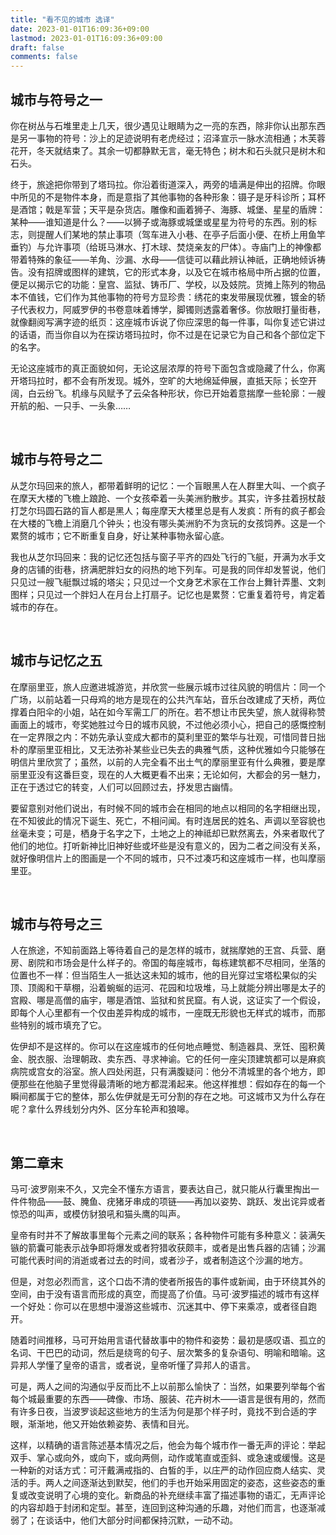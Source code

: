 ```yaml
---
title: "看不见的城市 选译"
date: 2023-01-01T16:09:36+09:00
lastmod: 2023-01-01T16:09:36+09:00
draft: false
comments: false
---
```

## 城市与符号之一

你在树丛与石堆里走上几天，很少遇见让眼睛为之一亮的东西，除非你认出那东西是另一事物的符号：沙上的足迹说明有老虎经过；沼泽宣示一脉水流相通；木芙蓉花开，冬天就结束了。其余一切都静默无言，毫无特色；树木和石头就只是树木和石头。

终于，旅途把你带到了塔玛拉。你沿着街道深入，两旁的墙满是伸出的招牌。你眼中所见的不是物件本身，而是意指了其他事物的各种形象：镊子是牙科诊所；耳杯是酒馆；戟是军营；天平是杂货店。雕像和画着狮子、海豚、城堡、星星的盾牌：某种——谁知道是什么？——以狮子或海豚或城堡或星星为符号的东西。别的标志，则提醒人们某地的禁止事项（驾车进入小巷、在亭子后面小便、在桥上用鱼竿垂钓）与允许事项（给斑马淋水、打木球、焚烧亲友的尸体）。寺庙门上的神像都带着特殊的象征——羊角、沙漏、水母——信徒可以藉此辨认神祇，正确地倾诉祷告。没有招牌或图样的建筑，它的形式本身，以及它在城市格局中所占据的位置，便足以揭示它的功能：皇宫、监狱、铸币厂、学校，以及妓院。货摊上陈列的物品本不值钱，它们作为其他事物的符号方显珍贵：绣花的束发带展现优雅，镀金的轿子代表权力，阿威罗伊的书卷意味着博学，脚镯则透露着奢侈。你放眼打量街巷，就像翻阅写满字迹的纸页：这座城市诉说了你应深思的每一件事，叫你复述它讲过的话语，而当你自以为在探访塔玛拉时，你不过是在记录它为自己和各个部位定下的名字。

无论这座城市的真正面貌如何，无论这层浓厚的符号下面包含或隐藏了什么，你离开塔玛拉时，都不会有所发现。城外，空旷的大地绵延伸展，直抵天际；长空开阔，白云纷飞。机缘与风赋予了云朵各种形状，你已开始着意揣摩一些轮廓：一艘开航的船、一只手、一头象……

</br>

## 城市与符号之二

从芝尔玛回来的旅人，都带着鲜明的记忆：一个盲眼黑人在人群里大叫、一个疯子在摩天大楼的飞檐上踉跄、一个女孩牵着一头美洲豹散步。其实，许多拄着拐杖敲打芝尔玛圆石路的盲人都是黑人；每座摩天大楼里总是有人发疯：所有的疯子都会在大楼的飞檐上消磨几个钟头；也没有哪头美洲豹不为贪玩的女孩饲养。这是一个累赘的城市；它不断重复自身，好让某种事物永留心底。

我也从芝尔玛回来：我的记忆还包括与窗子平齐的四处飞行的飞艇，开满为水手文身的店铺的街巷，挤满肥胖妇女的闷热的地下列车。可是我的同伴却发誓说，他们只见过一艘飞艇飘过城的塔尖；只见过一个文身艺术家在工作台上舞针弄墨、文刺图样；只见过一个胖妇人在月台上打扇子。记忆也是累赘：它重复着符号，肯定着城市的存在。

</br>

## 城市与记忆之五

在摩丽里亚，旅人应邀进城游览，并欣赏一些展示城市过往风貌的明信片：同一个广场，以前站着一只母鸡的地方是现在的公共汽车站，音乐台改建成了天桥，两位撑着白阳伞的小姐，站在如今军需工厂的所在。若不想让市民失望，旅人就得称赞画面上的城市，夸奖她胜过今日的城市风貌，不过他必须小心，把自己的感慨控制在一定界限之内：不妨先承认变成大都市的莫利里亚的繁华与壮观，可惜同昔日拙朴的摩丽里亚相比，又无法弥补某些业已失去的典雅气质，这种优雅如今只能够在明信片里欣赏了；虽然，以前的人完全看不出土气的摩丽里亚有什么典雅，要是摩丽里亚没有这番巨变，现在的人大概更看不出来；无论如何，大都会的另一魅力，正在于透过它的转变，人们可以回顾过去，抒发思古幽情。

要留意别对他们说出，有时候不同的城市会在相同的地点以相同的名字相继出现，在不知彼此的情况下诞生、死亡，不相问闻。有时连居民的姓名、声调以至容貌也丝毫未变；可是，栖身于名字之下，土地之上的神祗却已默然离去，外来者取代了他们的地位。打听新神比旧神好些或坏些是没有意义的，因为二者之间没有关系，就好像明信片上的图画是一个不同的城市，只不过凑巧和这座城市一样，也叫摩丽里亚。

</br>

## 城市与符号之三

人在旅途，不知前面路上等待着自己的是怎样的城市，就揣摩她的王宫、兵营、磨房、剧院和市场会是什么样子的。帝国的每座城市，每栋建筑都不尽相同，坐落的位置也不一样：但当陌生人一抵达这未知的城市，他的目光穿过宝塔松果似的尖顶、顶阁和干草棚，沿着蜿蜒的运河、花园和垃圾堆，马上就能分辨出哪是太子的宫殿、哪是高僧的庙宇，哪是酒馆、监狱和贫民窟。有人说，这证实了一个假设，即每个人心里都有一个仅由差异构成的城市，一座既无形貌也无样式的城市，而那些特别的城市填充了它。

佐伊却不是这样的。你可以在这座城市的任何地点睡觉、制造器具、烹饪、囤积黄金、脱衣服、治理朝政、卖东西、寻求神谕。它的任何一座尖顶建筑都可以是麻疯病院或宫女的浴室。旅人四处闲逛，只有满腹疑问：他分不清城里的各个地方，即便那些在他脑子里觉得最清晰的地方都混淆起来。他这样推想：假如存在的每一个瞬间都属于它的整体，那么佐伊就是无可分割的存在之地。可这城市又为什么存在呢？拿什么界线划分内外、区分车轮声和狼嗥。

</br>

## 第二章末

马可·波罗刚来不久，又完全不懂东方语言，要表达自己，就只能从行囊里掏出一件件物品——鼓、腌鱼、疣猪牙串成的项链——再加以姿势、跳跃、发出诧异或者惊恐的叫声，或模仿豺狼吼和猫头鹰的叫声。

皇帝有时并不了解故事里每个元素之间的联系；各种物件可能有多种意义：装满矢镞的箭囊可能表示战争即将爆发或者狩猎收获颇丰，或者是出售兵器的店铺；沙漏可能代表时间的消逝或者过去的时间，或者沙子，或者制造这个沙漏的地方。

但是，对忽必烈而言，这个口齿不清的使者所报告的事件或新闻，由于环绕其外的空间，由于没有语言而形成的真空，而提高了价值。马可·波罗描述的城市有这样一个好处：你可以在思想中漫游这些城市、沉迷其中、停下来乘凉，或者径自跑开。

随着时间推移，马可开始用言语代替故事中的物件和姿势：最初是感叹语、孤立的名词、干巴巴的动词，然后是绕弯的句子、层次繁多的复杂语句、明喻和暗喻。这异邦人学懂了皇帝的语言，或者说，皇帝听懂了异邦人的语言。

可是，两人之间的沟通似乎反而比不上以前那么愉快了：当然，如果要列举每个省每个城最重要的东西——碑像、市场、服装、花卉树木——语言是很有用的，然而有许多日夜，当波罗谈起这些地方的生活为何是那个样子时，竟找不到合适的字眼，渐渐地，他又开始依赖姿势、表情和目光。

这样，以精确的语言陈述基本情况之后，他会为每个城市作一番无声的评论：举起双手、掌心或向外，或向下，或向两侧，动作或笔直或歪斜、或急速或缓慢。这是一种新的对话方式：可汗戴满戒指的、白皙的手，以庄严的动作回应商人结实、灵活的手。两人之间逐渐达到默契，他们的手也开始采用固定的姿态，这些姿态的重复或改变说明了心境的变化。新商品的补充继续丰富了描述事物的语汇，无声评论的内容却趋于封闭和定型。甚至，连回到这种沟通的乐趣，对他们而言，也逐渐减弱了；在谈话中，他们大部分时间都保持沉默，一动不动。
